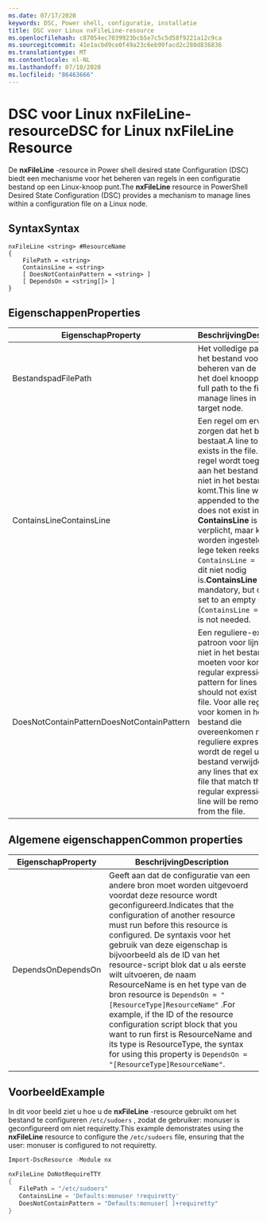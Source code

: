```yaml
---
ms.date: 07/17/2020
keywords: DSC, Power shell, configuratie, installatie
title: DSC voor Linux nxFileLine-resource
ms.openlocfilehash: c87054ec7039923bcb5e7c5c5d58f9221a12c9ca
ms.sourcegitcommit: 41e1acbd9ce0f49a23c6eb99facd2c280d836836
ms.translationtype: MT
ms.contentlocale: nl-NL
ms.lasthandoff: 07/18/2020
ms.locfileid: "86463666"
---
```

# <a name="dsc-for-linux-nxfileline-resource"></a><span data-ttu-id="b86db-103">DSC voor Linux nxFileLine-resource</span><span class="sxs-lookup"><span data-stu-id="b86db-103">DSC for Linux nxFileLine Resource</span></span>

<span data-ttu-id="b86db-104">De **nxFileLine** -resource in Power shell desired state Configuration (DSC) biedt een mechanisme voor het beheren van regels in een configuratie bestand op een Linux-knoop punt.</span><span class="sxs-lookup"><span data-stu-id="b86db-104">The **nxFileLine** resource in PowerShell Desired State Configuration (DSC) provides a mechanism to manage lines within a configuration file on a Linux node.</span></span>

## <a name="syntax"></a><span data-ttu-id="b86db-105">Syntax</span><span class="sxs-lookup"><span data-stu-id="b86db-105">Syntax</span></span>

```Syntax
nxFileLine <string> #ResourceName
{
    FilePath = <string>
    ContainsLine = <string>
    [ DoesNotContainPattern = <string> ]
    [ DependsOn = <string[]> ]
}
```

## <a name="properties"></a><span data-ttu-id="b86db-106">Eigenschappen</span><span class="sxs-lookup"><span data-stu-id="b86db-106">Properties</span></span>

|<span data-ttu-id="b86db-107">Eigenschap</span><span class="sxs-lookup"><span data-stu-id="b86db-107">Property</span></span> |<span data-ttu-id="b86db-108">Beschrijving</span><span class="sxs-lookup"><span data-stu-id="b86db-108">Description</span></span> |
|---|---|
|<span data-ttu-id="b86db-109">Bestandspad</span><span class="sxs-lookup"><span data-stu-id="b86db-109">FilePath</span></span> |<span data-ttu-id="b86db-110">Het volledige pad naar het bestand voor het beheren van de regels in het doel knooppunt.</span><span class="sxs-lookup"><span data-stu-id="b86db-110">The full path to the file to manage lines in on the target node.</span></span> |
|<span data-ttu-id="b86db-111">ContainsLine</span><span class="sxs-lookup"><span data-stu-id="b86db-111">ContainsLine</span></span> |<span data-ttu-id="b86db-112">Een regel om ervoor te zorgen dat het bestand bestaat.</span><span class="sxs-lookup"><span data-stu-id="b86db-112">A line to ensure exists in the file.</span></span> <span data-ttu-id="b86db-113">Deze regel wordt toegevoegd aan het bestand als het niet in het bestand voor komt.</span><span class="sxs-lookup"><span data-stu-id="b86db-113">This line will be appended to the file if it does not exist in the file.</span></span> <span data-ttu-id="b86db-114">**ContainsLine** is verplicht, maar kan worden ingesteld op een lege teken reeks ( `ContainsLine = ""` ) als dit niet nodig is.</span><span class="sxs-lookup"><span data-stu-id="b86db-114">**ContainsLine** is mandatory, but can be set to an empty string (`ContainsLine = ""`) if it is not needed.</span></span> |
|<span data-ttu-id="b86db-115">DoesNotContainPattern</span><span class="sxs-lookup"><span data-stu-id="b86db-115">DoesNotContainPattern</span></span> |<span data-ttu-id="b86db-116">Een reguliere-expressie patroon voor lijnen die niet in het bestand moeten voor komen.</span><span class="sxs-lookup"><span data-stu-id="b86db-116">A regular expression pattern for lines that should not exist in the file.</span></span> <span data-ttu-id="b86db-117">Voor alle regels die voor komen in het bestand die overeenkomen met deze reguliere expressie, wordt de regel uit het bestand verwijderd.</span><span class="sxs-lookup"><span data-stu-id="b86db-117">For any lines that exist in the file that match this regular expression, the line will be removed from the file.</span></span> |

## <a name="common-properties"></a><span data-ttu-id="b86db-118">Algemene eigenschappen</span><span class="sxs-lookup"><span data-stu-id="b86db-118">Common properties</span></span>

|<span data-ttu-id="b86db-119">Eigenschap</span><span class="sxs-lookup"><span data-stu-id="b86db-119">Property</span></span> |<span data-ttu-id="b86db-120">Beschrijving</span><span class="sxs-lookup"><span data-stu-id="b86db-120">Description</span></span> |
|---|---|
|<span data-ttu-id="b86db-121">DependsOn</span><span class="sxs-lookup"><span data-stu-id="b86db-121">DependsOn</span></span> |<span data-ttu-id="b86db-122">Geeft aan dat de configuratie van een andere bron moet worden uitgevoerd voordat deze resource wordt geconfigureerd.</span><span class="sxs-lookup"><span data-stu-id="b86db-122">Indicates that the configuration of another resource must run before this resource is configured.</span></span> <span data-ttu-id="b86db-123">De syntaxis voor het gebruik van deze eigenschap is bijvoorbeeld als de ID van het resource-script blok dat u als eerste wilt uitvoeren, de naam ResourceName is en het type van de bron resource is `DependsOn = "[ResourceType]ResourceName"` .</span><span class="sxs-lookup"><span data-stu-id="b86db-123">For example, if the ID of the resource configuration script block that you want to run first is ResourceName and its type is ResourceType, the syntax for using this property is `DependsOn = "[ResourceType]ResourceName"`.</span></span> |

## <a name="example"></a><span data-ttu-id="b86db-124">Voorbeeld</span><span class="sxs-lookup"><span data-stu-id="b86db-124">Example</span></span>

<span data-ttu-id="b86db-125">In dit voor beeld ziet u hoe u de **nxFileLine** -resource gebruikt om het bestand te configureren `/etc/sudoers` , zodat de gebruiker: monuser is geconfigureerd om niet requiretty.</span><span class="sxs-lookup"><span data-stu-id="b86db-125">This example demonstrates using the **nxFileLine** resource to configure the `/etc/sudoers` file, ensuring that the user: monuser is configured to not requiretty.</span></span>

```powershell
Import-DscResource -Module nx

nxFileLine DoNotRequireTTY
{
   FilePath = "/etc/sudoers"
   ContainsLine = 'Defaults:monuser !requiretty'
   DoesNotContainPattern = "Defaults:monuser[ ]+requiretty"
}
```
